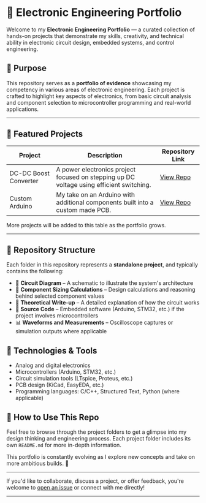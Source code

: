 # 🧠 Electronic Engineering Portfolio

Welcome to my **Electronic Engineering Portfolio** — a curated collection of hands-on projects that demonstrate my skills, creativity, and technical ability in electronic circuit design, embedded systems, and control engineering.

## 🎯 Purpose

This repository serves as a **portfolio of evidence** showcasing my competency in various areas of electronic engineering. Each project is crafted to highlight key aspects of electronics, from basic circuit analysis and component selection to microcontroller programming and real-world applications.

---

## 🌟 Featured Projects

| Project | Description	| Repository Link |
|--------|-------------|------|
| DC-DC Boost Converter	| A power electronics project focused on stepping up DC voltage using efficient switching. |	[View Repo](https://github.com/Yasteer/DC-DC-Boost-Convertor) |
| Custom Arduino | My take on an Arduino with additional components built into a custom made PCB. | [View Repo](https://github.com/Yasteer/My-Custom-Arduino) |

More projects will be added to this table as the portfolio grows.

---

## 📂 Repository Structure

Each folder in this repository represents a **standalone project**, and typically contains the following:

- 📐 **Circuit Diagram** – A schematic to illustrate the system's architecture  
- 📏 **Component Sizing Calculations** – Design calculations and reasoning behind selected component values  
- 🧠 **Theoretical Write-up** – A detailed explanation of how the circuit works  
- 💾 **Source Code** – Embedded software (Arduino, STM32, etc.) if the project involves microcontrollers  
- 📊 **Waveforms and Measurements** – Oscilloscope captures or simulation outputs where applicable

## 🧰 Technologies & Tools

- Analog and digital electronics
- Microcontrollers (Arduino, STM32, etc.)
- Circuit simulation tools (LTspice, Proteus, etc.)
- PCB design (KiCad, EasyEDA, etc.)
- Programming languages: C/C++, Structured Text, Python (where applicable)

## 📌 How to Use This Repo

Feel free to browse through the project folders to get a glimpse into my design thinking and engineering process. Each project folder includes its own `README.md` for more in-depth information.

This portfolio is constantly evolving as I explore new concepts and take on more ambitious builds. 🚀

---

If you'd like to collaborate, discuss a project, or offer feedback, you're welcome to [open an issue](https://github.com/Yasteer/Electronic-Engineering-Portfolio/issues) or connect with me directly!

---
